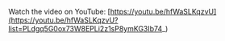 Watch the video on YouTube: [https://youtu.be/hfWaSLKqzvU](https://youtu.be/hfWaSLKqzvU?list=PLdgq5G0ox73W8EPLi2z1sP8ymKG3Ib74_)
